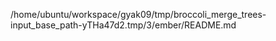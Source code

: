 /home/ubuntu/workspace/gyak09/tmp/broccoli_merge_trees-input_base_path-yTHa47d2.tmp/3/ember/README.md